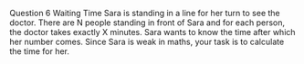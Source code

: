 Question 6
Waiting Time
Sara is standing in a line for her turn to see the doctor. There are N people standing in front of Sara and for each person, the doctor takes exactly X minutes. Sara wants to know the time after which her number comes. Since Sara is weak in maths, your task is to calculate the time for her.
